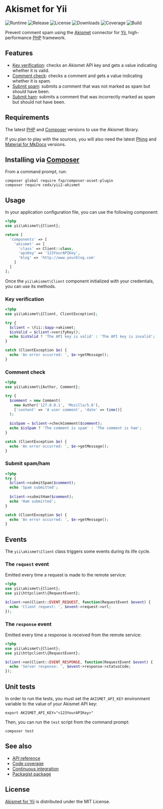 # Akismet for Yii
![Runtime](https://img.shields.io/badge/php-%3E%3D7.1-brightgreen.svg) ![Release](https://img.shields.io/packagist/v/cedx/yii2-akismet.svg) ![License](https://img.shields.io/packagist/l/cedx/yii2-akismet.svg) ![Downloads](https://img.shields.io/packagist/dt/cedx/yii2-akismet.svg) ![Coverage](https://coveralls.io/repos/github/cedx/yii2-akismet/badge.svg) ![Build](https://travis-ci.org/cedx/yii2-akismet.svg)

Prevent comment spam using the [Akismet](https://akismet.com) connector for [Yii](http://www.yiiframework.com), high-performance [PHP](https://secure.php.net) framework.

## Features
- [Key verification](https://akismet.com/development/api/#verify-key): checks an Akismet API key and gets a value indicating whether it is valid.
- [Comment check](https://akismet.com/development/api/#comment-check): checks a comment and gets a value indicating whether it is spam.
- [Submit spam](https://akismet.com/development/api/#submit-spam): submits a comment that was not marked as spam but should have been.
- [Submit ham](https://akismet.com/development/api/#submit-ham): submits a comment that was incorrectly marked as spam but should not have been.

## Requirements
The latest [PHP](https://secure.php.net) and [Composer](https://getcomposer.org) versions to use the Akismet library.

If you plan to play with the sources, you will also need the latest [Phing](https://www.phing.info) and [Material for MkDocs](https://squidfunk.github.io/mkdocs-material) versions.

## Installing via [Composer](https://getcomposer.org)
From a command prompt, run:

```shell
composer global require fxp/composer-asset-plugin
composer require cedx/yii2-akismet
```

## Usage
In your application configuration file, you can use the following component:

```php
<?php
use yii\akismet\{Client};

return [
  'components' => [
    'akismet' => [
      'class' => Client::class,
      'apiKey' => '123YourAPIKey',
      'blog' => 'http://www.yourblog.com'
    ]
  ]
];
```

Once the `yii\akismet\Client` component initialized with your credentials, you can use its methods.


### Key verification

```php
<?php
use yii\akismet\{Client, ClientException};

try {
  $client = \Yii::$app->akismet;
  $isValid = $client->verifyKey();
  echo $isValid ? 'The API key is valid' : 'The API key is invalid';
}

catch (ClientException $e) {
  echo 'An error occurred: ', $e->getMessage();
}
```

### Comment check

```php
<?php
use yii\akismet\{Author, Comment};

try {
  $comment = new Comment(
    new Author('127.0.0.1', 'Mozilla/5.0'),
    ['content' => 'A user comment', 'date' => time()]
  );
    
  $isSpam = $client->checkComment($comment);
  echo $isSpam ? 'The comment is spam' : 'The comment is ham';
}

catch (ClientException $e) {
  echo 'An error occurred: ', $e->getMessage();
}
```

### Submit spam/ham

```php
<?php
try {
  $client->submitSpam($comment);
  echo 'Spam submitted';
    
  $client->submitHam($comment);
  echo 'Ham submitted';
}

catch (ClientException $e) {
  echo 'An error occurred: ', $e->getMessage();
}
```

## Events
The `yii\akismet\Client` class triggers some events during its life cycle.

### The `request` event
Emitted every time a request is made to the remote service:

```php
<?php
use yii\akismet\{Client};
use yii\httpclient\{RequestEvent};

$client->on(Client::EVENT_REQUEST, function(RequestEvent $event) {
  echo 'Client request: ', $event->request->url;
});
```

### The `response` event
Emitted every time a response is received from the remote service:

```php
<?php
use yii\akismet\{Client};
use yii\httpclient\{RequestEvent};

$client->on(Client::EVENT_RESPONSE, function(RequestEvent $event) {
  echo 'Server response: ', $event->response->statusCode;
});
```

## Unit tests
In order to run the tests, you must set the `AKISMET_API_KEY` environment variable to the value of your Akismet API key:

```shell
export AKISMET_API_KEY="<123YourAPIKey>"
```

Then, you can run the `test` script from the command prompt:

```shell
composer test
```

## See also
- [API reference](https://cedx.github.io/yii2-akismet/api)
- [Code coverage](https://coveralls.io/github/cedx/yii2-akismet)
- [Continuous integration](https://travis-ci.org/cedx/yii2-akismet)
- [Packagist package](https://packagist.org/packages/cedx/yii2-akismet)

## License
[Akismet for Yii](https://cedx.github.io/yii2-akismet) is distributed under the MIT License.
